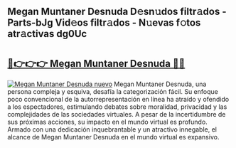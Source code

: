## Megan Muntaner Desnuda D𝚎sn𝚞dos filtr𝚊dos - Parts-bJg Vid𝚎os filtr𝚊dos - N𝚞evas f𝚘tos atr𝚊ctivas dg0Uc

# <h2><a href="http://mbazhp.tromn.icu/?c=Megan+Muntaner+Desnuda">🔗👉👉👉 Megan Muntaner Desnuda 🔗🔗</a></h2>

[![Megan Muntaner Desnuda nuevo](https://i.imgur.com/pEAQMta.gif)](http://mbazhp.tromn.icu/?c=Megan+Muntaner+Desnuda)
Megan Muntaner Desnuda, una persona compleja y esquiva, desafía la categorización fácil. Su enfoque poco convencional de la autorrepresentación en línea ha atraído y ofendido a los espectadores, estimulando debates sobre moralidad, privacidad y las complejidades de las sociedades virtuales. A pesar de la incertidumbre de sus próximas acciones, su impacto en el mundo virtual es profundo. Armado con una dedicación inquebrantable y un atractivo innegable, el alcance de Megan Muntaner Desnuda en el mundo virtual es expansivo.
